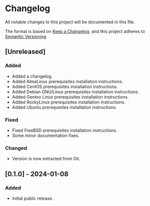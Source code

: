 # Changelog

All notable changes to this project will be documented in this file.

The format is based on [Keep a Changelog](https://keepachangelog.com/en/1.0.0/),
and this project adheres to [Semantic Versioning](https://semver.org/spec/v2.0.0.html).

## [Unreleased]

### Added

- Added a changelog.
- Added AlmaLinux prerequisites installation instructions.
- Added CentOS prerequisites installation instructions.
- Added Debian GNU/Linux prerequisites installation instructions.
- Added Gentoo Linux prerequisites installation instructions.
- Added RockyLinux prerequisites installation instructions.
- Added Ubuntu prerequisites installation instructions.

### Fixed

- Fixed FreeBSD prerequisites installation instructions.
- Some minor documentation fixes.

### Changed

- Version is now extracted from Git.

## [0.1.0] - 2024-01-08

### Added

- Initial public release.